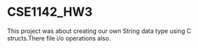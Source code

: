 # CSE1142_HW3
This project was about creating our own String data type using C structs.There file i/o operations also.
